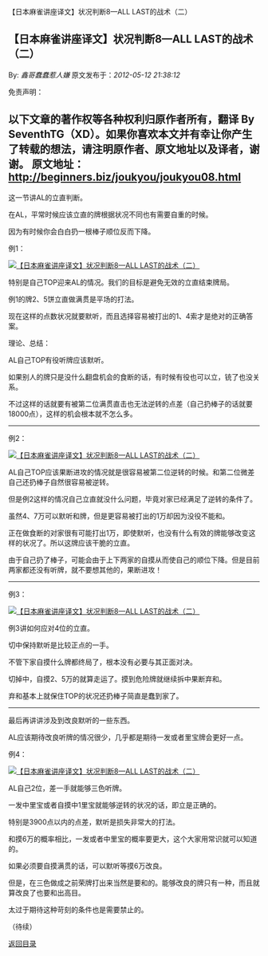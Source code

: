 【日本麻雀讲座译文】状况判断8—ALL LAST的战术（二）
## 【日本麻雀讲座译文】状况判断8—ALL LAST的战术（二）

By: *鑫哥蠢蠢惹人嫌* 原文发布于：*2012-05-12 21:38:12*

免责声明：

以下文章的著作权等各种权利归原作者所有，翻译 By
SeventhTG（XD）。如果你喜欢本文并有幸让你产生了转载的想法，请注明原作者、原文地址以及译者，谢谢。
原文地址：http://beginners.biz/joukyou/joukyou08.html
------------------------------------------------------------------------------------

这一节讲AL的立直判断。

在AL，平常时候应该立直的牌根据状况不同也有需要自重的时候。

因为有时候你会白白扔一根棒子顺位反而下降。

例1：

[![【日本麻雀讲座译文】状况判断8&mdash;ALL&nbsp;<wbr>LAST的战术（二）](http://s12.sinaimg.cn/middle/7f78b76fgbfd70f4014eb&amp;690)](http://photo.blog.sina.com.cn/showpic.html#blogid=7f78b76f01014sid&url=http://s12.sinaimg.cn/orignal/7f78b76fgbfd70f4014eb)

特别是自己TOP迎来AL的情况。我们的目标是避免无效的立直结束牌局。

例1的牌2、5饼立直做满贯是平场的打法。

现在这样的点数状况就要默听，而且选择容易被打出的1、4索才是绝对的正确答案。

理论、总结：

AL自己TOP有役听牌应该默听。

如果别人的牌只是没什么翻盘机会的食断的话，有时候有役也可以立，铳了也没关系。

不过这样的话就要有被第二位满贯直击也无法逆转的点差（自己扔棒子的话就要18000点），这样的机会根本就不怎么多。

------------------------------------------------------------------------------------

例2：

[![【日本麻雀讲座译文】状况判断8&mdash;ALL&nbsp;<wbr>LAST的战术（二）](http://s15.sinaimg.cn/middle/7f78b76fgbfd72e2c56ee&amp;690)](http://photo.blog.sina.com.cn/showpic.html#blogid=7f78b76f01014sid&url=http://s15.sinaimg.cn/orignal/7f78b76fgbfd72e2c56ee)

AL自己TOP应该果断进攻的情况就是很容易被第二位逆转的时候。和第二位微差自己还扔棒子自然很容易被逆转。

但是例2这样的情况自己立直就没什么问题，毕竟对家已经满足了逆转的条件了。

虽然4、7万可以默听和牌，但是更容易被打出的1万却因为没役不能和。

正在做食断的对家很有可能打出1万，即使默听，也没有什么有效的牌能够改变这样的状况了。所以这牌应该干脆的立直。

由于自己扔了棒子，可能会由于上下两家的自摸从而使自己的顺位下降。但是目前两家都还没有听牌，就不要想其他的，果断进攻！

------------------------------------------------------------------------------------

例3：

[![【日本麻雀讲座译文】状况判断8&mdash;ALL&nbsp;<wbr>LAST的战术（二）](http://s13.sinaimg.cn/middle/7f78b76fgbfd74eb19cbc&amp;690)](http://photo.blog.sina.com.cn/showpic.html#blogid=7f78b76f01014sid&url=http://s13.sinaimg.cn/orignal/7f78b76fgbfd74eb19cbc)

例3讲如何应对4位的立直。

切中保持默听是比较正点的一手。

不管下家自摸什么牌都终局了，根本没有必要与其正面对决。

切掉中，自摸2、5万的就算走运了。摸到危险牌就继续拆中果断弃和。

弃和基本上就保住TOP的状况还扔棒子简直是蠢到家了。

------------------------------------------------------------------------------------

最后再讲讲涉及到改良默听的一些东西。

AL应该期待改良听牌的情况很少，几乎都是期待一发或者里宝牌会更好一点。

例4：

[![【日本麻雀讲座译文】状况判断8&mdash;ALL&nbsp;<wbr>LAST的战术（二）](http://s3.sinaimg.cn/middle/7f78b76fgbfd790e5d0c2&amp;690)](http://photo.blog.sina.com.cn/showpic.html#blogid=7f78b76f01014sid&url=http://s3.sinaimg.cn/orignal/7f78b76fgbfd790e5d0c2)

AL自己2位，差一手就能够三色听牌。

一发中里宝或者自摸中1里宝就能够逆转的状况的话，即立是正确的。

特别是3900点以内的点差，默听是损失非常大的打法。

和摸6万的概率相比，一发或者中里宝的概率要更大，这个大家用常识就可以知道的。

如果必须要自摸满贯的话，可以默听等摸6万改良。

但是，在三色做成之前荣牌打出来当然是要和的。能够改良的牌只有一种，而且就算改良了也要和出高目。

太过于期待这种苛刻的条件也是需要禁止的。

（待续）

[返回目录](index.html)
